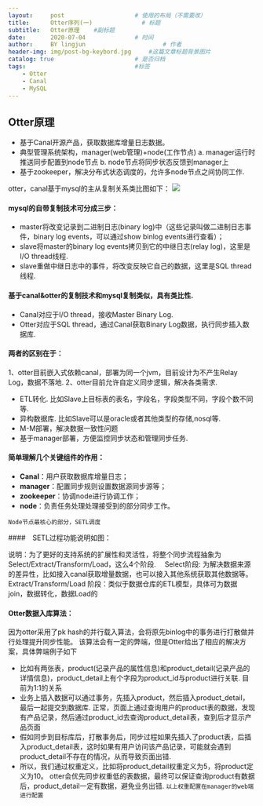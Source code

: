 ```yaml
---
layout:     post   				    # 使用的布局（不需要改）
title:      Otter序列(一) 				# 标题 
subtitle:   Otter原理    #副标题
date:       2020-07-04 				# 时间
author:     BY lingjun						# 作者
header-img: img/post-bg-keybord.jpg 	#这篇文章标题背景图片
catalog: true 						# 是否归档
tags:								#标签
    - Otter
    - Canal
    - MySQL
---
```


## Otter原理
- 基于Canal开源产品，获取数据库增量日志数据。 
- 典型管理系统架构，manager(web管理)+node(工作节点)
   a. manager运行时推送同步配置到node节点
   b. node节点将同步状态反馈到manager上
- 基于zookeeper，解决分布式状态调度的，允许多node节点之间协同工作.

otter，canal基于mysql的主从复制关系类比图如下：
![](https://i.loli.net/2020/09/22/LBoYR8r5xnXmq1M.png)

#### mysql的自带复制技术可分成三步：
- master将改变记录到二进制日志(binary log)中（这些记录叫做二进制日志事件，binary log events，可以通过show binlog events进行查看）；
- slave将master的binary log events拷贝到它的中继日志(relay log)，这里是I/O thread线程.
- slave重做中继日志中的事件，将改变反映它自己的数据，这里是SQL thread线程.

#### 基于canal&otter的复制技术和mysql复制类似，具有类比性.
- Canal对应于I/O thread，接收Master Binary Log.
- Otter对应于SQL thread，通过Canal获取Binary Log数据，执行同步插入数据库.

#### 两者的区别在于：
1、otter目前嵌入式依赖canal，部署为同一个jvm，目前设计为不产生Relay Log，数据不落地.
2、otter目前允许自定义同步逻辑，解决各类需求.
- ETL转化. 比如Slave上目标表的表名，字段名，字段类型不同，字段个数不同等.
- 异构数据库. 比如Slave可以是oracle或者其他类型的存储,nosql等.
- M-M部署，解决数据一致性问题
- 基于manager部署，方便监控同步状态和管理同步任务.

#### 简单理解几个关键组件的作用：
- **Canal**：用户获取数据库增量日志；
- **manager**：配置同步规则设置数据源同步源等；
- **zookeeper**：协调node进行协调工作；
- **node**：负责任务处理处理接受到的部分同步工作。

`Node节点最核心的部分，SETL调度`

####　SETL过程功能说明如图：

说明：为了更好的支持系统的扩展性和灵活性，将整个同步流程抽象为Select/Extract/Transform/Load，这么4个阶段.　
Select阶段: 为解决数据来源的差异性，比如接入canal获取增量数据，也可以接入其他系统获取其他数据等。　
Extract/Transform/Load 阶段：类似于数据仓库的ETL模型，具体可为数据join，数据转化，数据Load的　

#### Otter数据入库算法：
因为otter采用了pk hash的并行载入算法，会将原先binlog中的事务进行打散做并行处理提升同步性能。 
该算法会有一定的弊端，但是Otter给出了相应的解决方案，具体弊端例子如下
- 比如有两张表，product(记录产品的属性信息)和product_detail(记录产品的详情信息)，product_detail上有个字段为product_id与product进行关联. 目前为1:1的关系
- 业务上插入数据可以通过事务，先插入product，然后插入product_detail，最后一起提交到数据库. 正常，页面上通过查询用户的product表的数据，发现有产品记录，然后通过product_id去查询product_detail表，查到后才显示产品页面
- 假如同步到目标库后，打散事务后，同步过程如果先插入了product表，后插入product_detail表，这时如果有用户访问该产品记录，可能就会遇到product_detail不存在的情况，从而导致页面出错.
- 所以，我们通过权重定义，比如将product_detail权重定义为5，将product定义为10。 otter会优先同步权重低的表数据，最终可以保证查询product有数据后，product_detail一定有数据，避免业务出错.
`以上权重配置在manager的web端进行配置`
